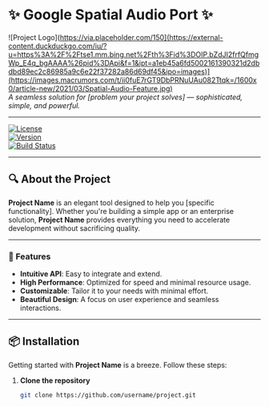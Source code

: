 # **✨ Google Spatial Audio Port** ✨

![Project Logo](https://via.placeholder.com/150](https://external-content.duckduckgo.com/iu/?u=https%3A%2F%2Ftse1.mm.bing.net%2Fth%3Fid%3DOIP.bZdJI2frfQfmgWp_E4q_bgAAAA%26pid%3DApi&f=1&ipt=a1eb45a6fd5002161390321d2dbdbd89ec2c86985a9c6e22f37282a86d69df45&ipo=images)](https://images.macrumors.com/t/ii0fuE7rGT9DbPRNuUAu082Ttqk=/1600x0/article-new/2021/03/Spatial-Audio-Feature.jpg)  
_A seamless solution for [problem your project solves] — sophisticated, simple, and powerful._

---

[![License](https://img.shields.io/badge/license-MIT-4F8C4F.svg)](LICENSE)  
[![Version](https://img.shields.io/badge/version-1.0.0-5F6368.svg)](https://github.com/username/project/releases)  
[![Build Status](https://img.shields.io/travis/username/project.svg)](https://travis-ci.org/username/project)

---

## **🔍 About the Project**

**Project Name** is an elegant tool designed to help you [specific functionality]. Whether you're building a simple app or an enterprise solution, **Project Name** provides everything you need to accelerate development without sacrificing quality.

---

### **🌟 Features**

- **Intuitive API**: Easy to integrate and extend.
- **High Performance**: Optimized for speed and minimal resource usage.
- **Customizable**: Tailor it to your needs with minimal effort.
- **Beautiful Design**: A focus on user experience and seamless interactions.

---

## **📦 Installation**

Getting started with **Project Name** is a breeze. Follow these steps:

1. **Clone the repository**  
   ```bash
   git clone https://github.com/username/project.git
